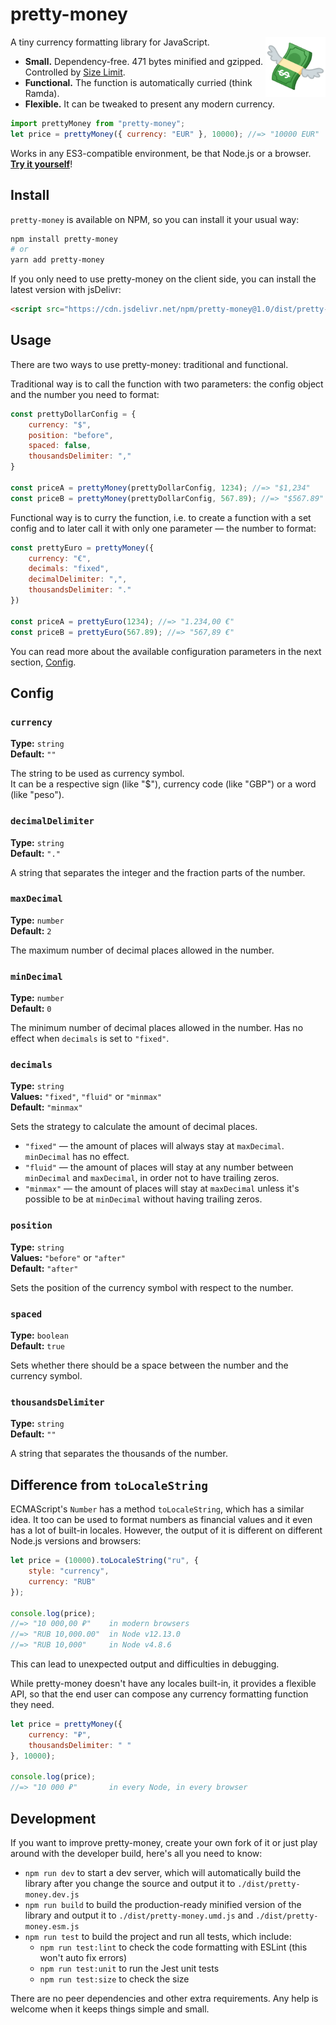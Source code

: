 # pretty-money

<img src="https://raw.githubusercontent.com/googlefonts/noto-emoji/master/png/128/emoji_u1f4b8.png"
         align="right"
         alt="Money With Wings emoji"
         width="96"
         height="96">

A tiny currency formatting library for JavaScript.

- **Small.** Dependency-free. 471 bytes minified and gzipped. Controlled by
  [Size Limit](https://github.com/ai/size-limit).
- **Functional.** The function is automatically curried (think Ramda).
- **Flexible.** It can be tweaked to present any modern currency.

```js
import prettyMoney from "pretty-money";
let price = prettyMoney({ currency: "EUR" }, 10000); //=> "10000 EUR"
```

Works in any ES3-compatible environment, be that Node.js or a browser.
[**Try it yourself**](https://os.karamoff.dev/pretty-money#demo)!

## Install

`pretty-money` is available on NPM, so you can install it your usual way:

```sh
npm install pretty-money
# or
yarn add pretty-money
```

If you only need to use pretty-money on the client side, you can install the
latest version with jsDelivr:

```html
<script src="https://cdn.jsdelivr.net/npm/pretty-money@1.0/dist/pretty-money.umd.js"></script>
```

## Usage

There are two ways to use pretty-money: traditional and functional.

Traditional way is to call the function with two parameters: the config object
and the number you need to format:

```js
const prettyDollarConfig = {
    currency: "$",
    position: "before",
    spaced: false,
    thousandsDelimiter: ","
}

const priceA = prettyMoney(prettyDollarConfig, 1234); //=> "$1,234"
const priceB = prettyMoney(prettyDollarConfig, 567.89); //=> "$567.89"
```

Functional way is to curry the function, i.e. to create a function with a set
config and to later call it with only one parameter — the number to format:

```js
const prettyEuro = prettyMoney({
    currency: "€",
    decimals: "fixed",
    decimalDelimiter: ",",
    thousandsDelimiter: "."
})

const priceA = prettyEuro(1234); //=> "1.234,00 €"
const priceB = prettyEuro(567.89); //=> "567,89 €"
```

You can read more about the available configuration parameters in the next
section, [Config](#config).

## Config

### `currency`
**Type:** `string`  
**Default:** `""`

The string to be used as currency symbol.  
It can be a respective sign (like "$"), currency code (like "GBP") or a word
(like "peso").

### `decimalDelimiter`
**Type:** `string`  
**Default:** `"."`

A string that separates the integer and the fraction parts of the number.

### `maxDecimal`
**Type:** `number`  
**Default:** `2`

The maximum number of decimal places allowed in the number.

### `minDecimal`
**Type:** `number`  
**Default:** `0`

The minimum number of decimal places allowed in the number. Has no effect when
`decimals` is set to `"fixed"`.

### `decimals`
**Type:** `string`  
**Values:** `"fixed"`, `"fluid"` or `"minmax"`  
**Default:** `"minmax"`

Sets the strategy to calculate the amount of decimal places.

- `"fixed"` — the amount of places will always stay at `maxDecimal`. `minDecimal`
  has no effect.
- `"fluid"` — the amount of places will stay at any number between `minDecimal`
  and `maxDecimal`, in order not to have trailing zeros.
- `"minmax"` — the amount of places will stay at `maxDecimal` unless it's
  possible to be at `minDecimal` without having trailing zeros.

### `position`
**Type:** `string`  
**Values:** `"before"` or `"after"`  
**Default:** `"after"`

Sets the position of the currency symbol with respect to the number.

### `spaced`
**Type:** `boolean`  
**Default:** `true`

Sets whether there should be a space between the number and the currency symbol.

### `thousandsDelimiter`
**Type:** `string`  
**Default:** `""`

A string that separates the thousands of the number.

## Difference from `toLocaleString`

ECMAScript's `Number` has a method `toLocaleString`, which has a similar idea.
It too can be used to format numbers as financial values and it even has a lot
of built-in locales. However, the output of it is different on different Node.js
versions and browsers:

```js
let price = (10000).toLocaleString("ru", {
    style: "currency",
    currency: "RUB"
});

console.log(price);
//=> "10 000,00 ₽"    in modern browsers
//=> "RUB 10,000.00"  in Node v12.13.0
//=> "RUB 10,000"     in Node v4.8.6
```

This can lead to unexpected output and difficulties in debugging.

While pretty-money doesn't have any locales built-in, it provides a flexible API,
so that the end user can compose any currency formatting function they need.

```js
let price = prettyMoney({
    currency: "₽",
    thousandsDelimiter: " "
}, 10000);

console.log(price);
//=> "10 000 ₽"       in every Node, in every browser
```

## Development

If you want to improve pretty-money, create your own fork of it or just play
around with the developer build, here's all you need to know:

- `npm run dev` to start a dev server, which will automatically build the
  library after you change the source and output it to
  `./dist/pretty-money.dev.js`
- `npm run build` to build the production-ready minified version of the library
  and output it to `./dist/pretty-money.umd.js` and
  `./dist/pretty-money.esm.js`
- `npm run test` to build the project and run all tests, which include:
  - `npm run test:lint` to check the code formatting with ESLint (this won't
    auto fix errors)
  - `npm run test:unit` to run the Jest unit tests
  - `npm run test:size` to check the size

There are no peer dependencies and other extra requirements. Any help is welcome
when it keeps things simple and small.
